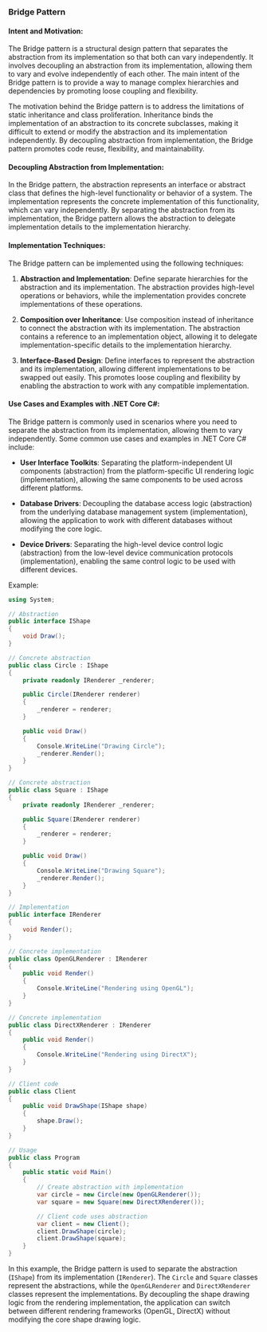 ### Bridge Pattern

#### Intent and Motivation:
The Bridge pattern is a structural design pattern that separates the abstraction from its implementation so that both can vary independently. It involves decoupling an abstraction from its implementation, allowing them to vary and evolve independently of each other. The main intent of the Bridge pattern is to provide a way to manage complex hierarchies and dependencies by promoting loose coupling and flexibility.

The motivation behind the Bridge pattern is to address the limitations of static inheritance and class proliferation. Inheritance binds the implementation of an abstraction to its concrete subclasses, making it difficult to extend or modify the abstraction and its implementation independently. By decoupling abstraction from implementation, the Bridge pattern promotes code reuse, flexibility, and maintainability.

#### Decoupling Abstraction from Implementation:
In the Bridge pattern, the abstraction represents an interface or abstract class that defines the high-level functionality or behavior of a system. The implementation represents the concrete implementation of this functionality, which can vary independently. By separating the abstraction from its implementation, the Bridge pattern allows the abstraction to delegate implementation details to the implementation hierarchy.

#### Implementation Techniques:
The Bridge pattern can be implemented using the following techniques:

1. **Abstraction and Implementation**: Define separate hierarchies for the abstraction and its implementation. The abstraction provides high-level operations or behaviors, while the implementation provides concrete implementations of these operations.

2. **Composition over Inheritance**: Use composition instead of inheritance to connect the abstraction with its implementation. The abstraction contains a reference to an implementation object, allowing it to delegate implementation-specific details to the implementation hierarchy.

3. **Interface-Based Design**: Define interfaces to represent the abstraction and its implementation, allowing different implementations to be swapped out easily. This promotes loose coupling and flexibility by enabling the abstraction to work with any compatible implementation.

#### Use Cases and Examples with .NET Core C#:
The Bridge pattern is commonly used in scenarios where you need to separate the abstraction from its implementation, allowing them to vary independently. Some common use cases and examples in .NET Core C# include:

- **User Interface Toolkits**: Separating the platform-independent UI components (abstraction) from the platform-specific UI rendering logic (implementation), allowing the same components to be used across different platforms.
  
- **Database Drivers**: Decoupling the database access logic (abstraction) from the underlying database management system (implementation), allowing the application to work with different databases without modifying the core logic.
  
- **Device Drivers**: Separating the high-level device control logic (abstraction) from the low-level device communication protocols (implementation), enabling the same control logic to be used with different devices.

Example:
```csharp
using System;

// Abstraction
public interface IShape
{
    void Draw();
}

// Concrete abstraction
public class Circle : IShape
{
    private readonly IRenderer _renderer;

    public Circle(IRenderer renderer)
    {
        _renderer = renderer;
    }

    public void Draw()
    {
        Console.WriteLine("Drawing Circle");
        _renderer.Render();
    }
}

// Concrete abstraction
public class Square : IShape
{
    private readonly IRenderer _renderer;

    public Square(IRenderer renderer)
    {
        _renderer = renderer;
    }

    public void Draw()
    {
        Console.WriteLine("Drawing Square");
        _renderer.Render();
    }
}

// Implementation
public interface IRenderer
{
    void Render();
}

// Concrete implementation
public class OpenGLRenderer : IRenderer
{
    public void Render()
    {
        Console.WriteLine("Rendering using OpenGL");
    }
}

// Concrete implementation
public class DirectXRenderer : IRenderer
{
    public void Render()
    {
        Console.WriteLine("Rendering using DirectX");
    }
}

// Client code
public class Client
{
    public void DrawShape(IShape shape)
    {
        shape.Draw();
    }
}

// Usage
public class Program
{
    public static void Main()
    {
        // Create abstraction with implementation
        var circle = new Circle(new OpenGLRenderer());
        var square = new Square(new DirectXRenderer());

        // Client code uses abstraction
        var client = new Client();
        client.DrawShape(circle);
        client.DrawShape(square);
    }
}
```

In this example, the Bridge pattern is used to separate the abstraction (`IShape`) from its implementation (`IRenderer`). The `Circle` and `Square` classes represent the abstractions, while the `OpenGLRenderer` and `DirectXRenderer` classes represent the implementations. By decoupling the shape drawing logic from the rendering implementation, the application can switch between different rendering frameworks (OpenGL, DirectX) without modifying the core shape drawing logic.